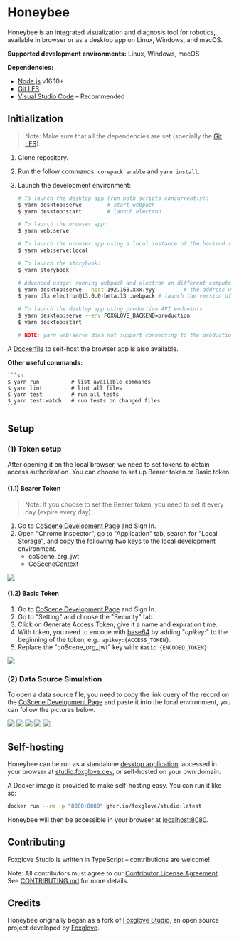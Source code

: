 # Honeybee

Honeybee is an integrated visualization and diagnosis tool for robotics, available in browser or as a desktop app on Linux, Windows, and macOS.

**Supported development environments:** Linux, Windows, macOS

**Dependencies:**

- [Node.js](https://nodejs.org/en/) v16.10+
- [Git LFS](https://git-lfs.github.com/)
- [Visual Studio Code](https://code.visualstudio.com/) – Recommended

## Initialization

> Note: Make sure that all the dependencies are set (specially the [Git LFS](https://git-lfs.github.com/)).

1. Clone repository.
2. Run the follow commands: `corepack enable` and `yarn install`.
3. Launch the development environment:

   ```sh
   # To launch the desktop app (run both scripts concurrently):
   $ yarn desktop:serve        # start webpack
   $ yarn desktop:start        # launch electron

   # To launch the browser app:
   $ yarn web:serve

   # To launch the browser app using a local instance of the backend server:
   $ yarn web:serve:local

   # To launch the storybook:
   $ yarn storybook

   # Advanced usage: running webpack and electron on different computers (or VMs) on the same network
   $ yarn desktop:serve --host 192.168.xxx.yyy         # the address where electron can reach the webpack dev server
   $ yarn dlx electron@13.0.0-beta.13 .webpack # launch the version of electron for the current computer's platform

   # To launch the desktop app using production API endpoints
   $ yarn desktop:serve --env FOXGLOVE_BACKEND=production
   $ yarn desktop:start

   # NOTE: yarn web:serve does not support connecting to the production endpoints
   ```

A [Dockerfile](/Dockerfile) to self-host the browser app is also available.

**Other useful commands:**

    ```sh
    $ yarn run          # list available commands
    $ yarn lint         # lint all files
    $ yarn test         # run all tests
    $ yarn test:watch   # run tests on changed files
    ```

## Setup

### (1) Token setup

After opening it on the local browser, we need to set tokens to obtain access authorization. You can choose to set up Bearer token or Basic token.

#### (1.1) Bearer Token

> Note: If you choose to set the Bearer token, you need to set it every day (expire every day).

1. Go to [CoScene Development Page](https://home.coscene.dev/) and Sign In.
2. Open "Chrome Inspector", go to "Application" tab, search for "Local Storage", and copy the following two keys to the local development environment.
   - coScene_org_jwt
   - CoSceneContext

  <img src="./resources/readme/bearer-token.png" width="fit-content"/>

#### (1.2) Basic Token

1. Go to [CoScene Development Page](https://home.coscene.dev/) and Sign In.
2. Go to "Setting" and choose the "Security" tab.
3. Click on Generate Access Token, give it a name and expiration time.
4. With token, you need to encode with [base64](https://www.base64encoder.io/) by adding "_apikey:_" to the beginning of the token, e.g.: `apikey:{ACCESS_TOKEN}`.
5. Replace the "coScene_org_jwt" key with: `Basic {ENCODED_TOKEN}`

<img src="./resources/readme/basic-token.png" width="fit-content"/>

### (2) Data Source Simulation

To open a data source file, you need to copy the link query of the record on the [CoScene Development Page](https://home.coscene.dev/) and paste it into the local environment, you can follow the pictures below.

<img src="./resources/readme/data-source-get-1.png" width="fit-content"/>
<img src="./resources/readme/data-source-get-2.png" width="fit-content"/>
<img src="./resources/readme/data-source-get-3.png" width="fit-content"/>
<img src="./resources/readme/data-source-get-4.png" width="fit-content"/>
<img src="./resources/readme/data-source-get-5.png" width="fit-content"/>

## Self-hosting

Honeybee can be run as a standalone [desktop application](https://foxglove.dev/download), accessed in your browser at [studio.foxglove.dev](https://studio.foxglove.dev/), or self-hosted on your own domain.

A Docker image is provided to make self-hosting easy. You can run it like so:

```sh
docker run --rm -p "8080:8080" ghcr.io/foxglove/studio:latest
```

Honeybee will then be accessible in your browser at [localhost:8080](http://localhost:8080/).

## Contributing

Foxglove Studio is written in TypeScript – contributions are welcome!

Note: All contributors must agree to our [Contributor License Agreement](https://github.com/foxglove/cla). See [CONTRIBUTING.md](CONTRIBUTING.md) for more details.

## Credits

Honeybee originally began as a fork of [Foxglove Studio](https://github.com/foxglove/studio), an open source project developed by [Foxglove](https://foxglove.dev/about).

<!-- The codebase has since changed significantly, with a port to TypeScript, more [panels](https://foxglove.dev/docs/panels/introduction), additional [data sources](https://foxglove.dev/docs/connection/data-sources), improved [layout management](https://foxglove.dev/docs/layouts), new [team features](https://foxglove.dev/blog/announcing-foxglove-for-teams), and an [Extension API](https://foxglove.dev/docs/extensions/getting-started). -->
